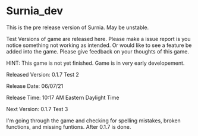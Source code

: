 # Surnia_dev
This is the pre release version of Surnia. May be unstable.

Test Versions of game are released here. Please make a issue report is you notice something not working as intended. Or would like to see a feature be added into the game.
Please give feedback on your thoughts of this game. 

HINT: This game is not yet finished. Game is in very early developement.


Released Version: 0.1.7 Test 2

Release Date: 06/07/21

Release Time: 10:17 AM Eastern Daylight Time


Next Version: 0.1.7 Test 3

I'm going through the game and checking for spelling mistakes, broken functions, and missing funtions. After 0.1.7 is done.
